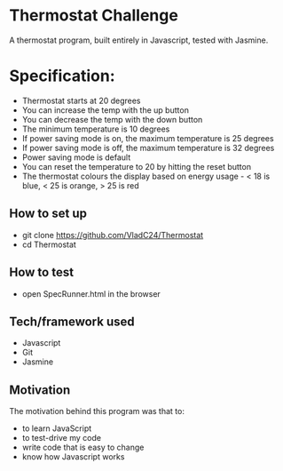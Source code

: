 # Thermostat Challenge
A thermostat program, built entirely in Javascript, tested with Jasmine.

# Specification:
- Thermostat starts at 20 degrees
- You can increase the temp with the up button
- You can decrease the temp with the down button
- The minimum temperature is 10 degrees
- If power saving mode is on, the maximum temperature is 25 degrees
- If power saving mode is off, the maximum temperature is 32 degrees
- Power saving mode is default
- You can reset the temperature to 20 by hitting the reset button
- The thermostat colours the display based on energy usage - < 18 is blue, < 25 is orange, > 25 is red

## How to set up
- git clone https://github.com/VladC24/Thermostat
- cd Thermostat

## How to test
- open SpecRunner.html in the browser

## Tech/framework used
- Javascript
- Git
- Jasmine

## Motivation
The motivation behind this program was that to:
- to learn JavaScript
- to test-drive my code
- write code that is easy to change
- know how Javascript works
